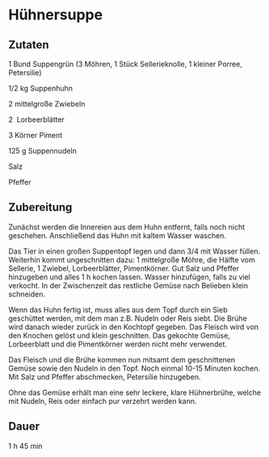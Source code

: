 # Hühnersuppe

## Zutaten

1 Bund 			Suppengrün (3 Möhren, 1 Stück Sellerieknolle, 1 kleiner Porree, Petersilie)

1/2 kg 			Suppenhuhn

2 mittelgroße	Zwiebeln

2 				Lorbeerblätter

3 Körner 		Piment

125 g 			Suppennudeln

Salz

Pfeffer


## Zubereitung
Zunächst werden die Innereien aus dem Huhn entfernt, falls noch nicht geschehen. Anschließend das Huhn mit kaltem Wasser waschen.

Das Tier in einen großen Suppentopf legen und dann 3/4 mit Wasser füllen. Weiterhin kommt ungeschnitten dazu: 1 mittelgroße Möhre, die Hälfte vom Sellerie, 1 Zwiebel, Lorbeerblätter, Pimentkörner. Gut Salz und Pfeffer hinzugeben und alles 1 h kochen lassen. Wasser hinzufügen, falls zu viel verkocht.
In der Zwischenzeit das restliche Gemüse nach Belieben klein schneiden.

Wenn das Huhn fertig ist, muss alles aus dem Topf durch ein Sieb geschüttet werden, mit dem man z.B. Nudeln oder Reis siebt.
Die Brühe wird danach wieder zurück in den Kochtopf gegeben.
Das Fleisch wird von den Knochen gelöst und klein geschnitten.
Das gekochte Gemüse, Lorbeerblatt und die Pimentkörner werden nicht mehr verwendet.

Das Fleisch und die Brühe kommen nun mitsamt dem geschnittenen Gemüse sowie den Nudeln in den Topf. Noch einmal 10-15 Minuten kochen. Mit Salz und Pfeffer abschmecken, Petersilie hinzugeben.

Ohne das Gemüse erhält man eine sehr leckere, klare Hühnerbrühe, welche mit Nudeln, Reis oder einfach pur verzehrt werden kann.

## Dauer
1 h 45 min